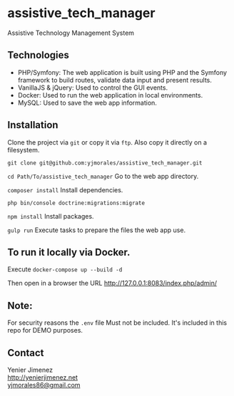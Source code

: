 # assistive_tech_manager
Assistive Technology Management System


## Technologies

- PHP/Symfony: The web application is built using PHP and the Symfony framework to build routes, validate data input and present results.  
- VanillaJS & jQuery: Used to control the GUI events. 
- Docker: Used to run the web application in local environments.
- MySQL: Used to save the web app information.

## Installation

Clone the project via `git` or copy it via `ftp`. Also copy it directly on a filesystem. 

`git clone git@github.com:yjmorales/assistive_tech_manager.git`

`cd Path/To/assistive_tech_manager` Go to the web app directory.

`composer install` Install dependencies.

`php bin/console doctrine:migrations:migrate`

`npm install` Install packages.  

`gulp run` Execute tasks to prepare the files the web app use.


## To run it locally via Docker.

Execute `docker-compose up --build -d`

Then open in a browser the URL http://127.0.0.1:8083/index.php/admin/

## Note: 

For security reasons the `.env` file Must not be included. It's included in this repo for DEMO 
purposes. 


## Contact

Yenier Jimenez
<br>
http://yenierjimenez.net
<br>
yjmorales86@gmail.com
